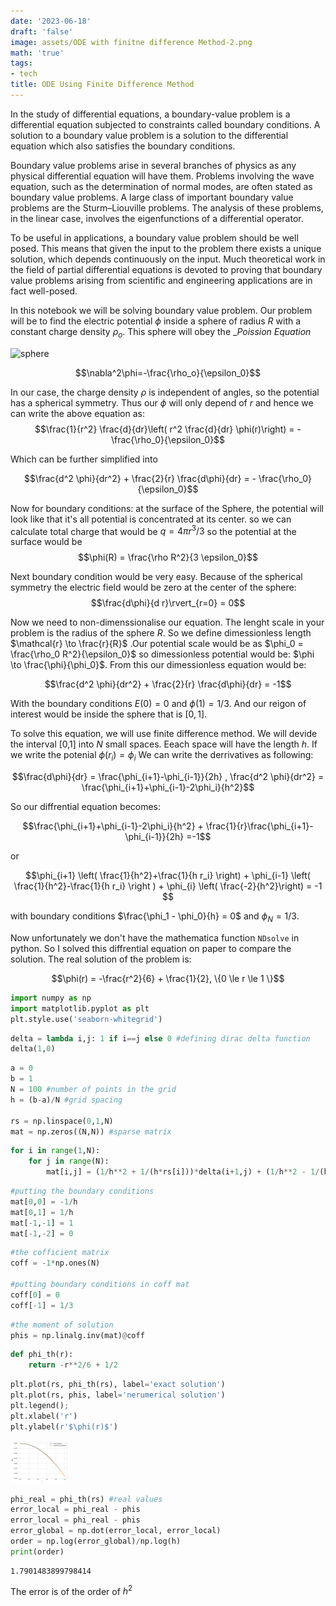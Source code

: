 ```yaml
---
date: '2023-06-18'
draft: 'false'
image: assets/ODE with finitne difference Method-2.png
math: 'true'
tags:
- tech
title: ODE Using Finite Difference Method
---
```

In the study of differential equations, a boundary-value problem is a differential equation subjected to constraints called boundary conditions. A solution to a boundary value problem is a solution to the differential equation which also satisfies the boundary conditions.

Boundary value problems arise in several branches of physics as any physical differential equation will have them. Problems involving the wave equation, such as the determination of normal modes, are often stated as boundary value problems. A large class of important boundary value problems are the Sturm–Liouville problems. The analysis of these problems, in the linear case, involves the eigenfunctions of a differential operator.

To be useful in applications, a boundary value problem should be well posed. This means that given the input to the problem there exists a unique solution, which depends continuously on the input. Much theoretical work in the field of partial differential equations is devoted to proving that boundary value problems arising from scientific and engineering applications are in fact well-posed. 

In this notebook we will be solving boundary value problem. Our problem will be 
to find the electric potential $\phi$ inside a sphere of radius $R$ with a constant charge density $\rho_o$. This sphere will obey the __Poission Equation_

![sphere](https://encrypted-tbn0.gstatic.com/images?q=tbn:ANd9GcQ3J9YPnR-e9QfGJXOMIRHJmHs5O1ZpjZOvag&usqp=CAU)

$$\nabla^2\phi=-\frac{\rho_o}{\epsilon_0}$$

In our case, the charge density $\rho$ is independent of angles, so the potential has a spherical symmetry. Thus our $\phi$ will only depend of $r$ and hence we can write the above equation as: 
$$\frac{1}{r^2} \frac{d}{dr}\left( r^2 \frac{d}{dr} \phi(r)\right) = - \frac{\rho_0}{\epsilon_0}$$

Which can be further simplified into 

$$\frac{d^2 \phi}{dr^2} +  \frac{2}{r} \frac{d\phi}{dr} = - \frac{\rho_0}{\epsilon_0}$$

Now for boundary conditions: at the surface of the Sphere, the potential will look like that it's all potential is concentrated at its center. so we can calculate total charge that would be $q = 4\pi r^3/3$ so the potential at the surface would be 
$$\phi(R) = \frac{\rho R^2}{3 \epsilon_0}$$

Next boundary condition would be very easy. Because of the spherical symmetry the electric field would be zero at the center of the sphere: 
$$\frac{d\phi}{d r}\rvert_{r=0} = 0$$ 


Now we need to non-dimenssionalise our equation. The lenght scale in your problem is the radius of the sphere $R$. So we define dimessionless length $\mathcal{r} \to \frac{r}{R}$ .Our potential scale would be as $\phi_0 = \frac{\rho_0 R^2}{\epsilon_0}$ so dimessionless potential would be: $\phi \to \frac{\phi}{\phi_0}$. From this our dimessionless equation would be:

$$\frac{d^2 \phi}{dr^2} +  \frac{2}{r} \frac{d\phi}{dr} = -1$$

With the boundary conditions $E(0) = 0$ and $\phi(1) = 1/3$. And our reigon of interest would be inside the sphere that is $[0,1]$.

To solve this equation, we will use finite difference method. We will devide the interval [0,1] into $N$ small spaces. Eeach space will have the length $h$. If we write the potenial $\phi(r_i) = \phi_i$ We can write the derrivatives as following:

$$\frac{d\phi}{dr} = \frac{\phi_{i+1}-\phi_{i-1}}{2h} , \frac{d^2 \phi}{dr^2} = \frac{\phi_{i+1}+\phi_{i-1}-2\phi_i}{h^2}$$

So our diffrential equation becomes:

$$\frac{\phi_{i+1}+\phi_{i-1}-2\phi_i}{h^2} + \frac{1}{r}\frac{\phi_{i+1}-\phi_{i-1}}{2h} =-1$$

or

$$\phi_{i+1} \left( \frac{1}{h^2}+\frac{1}{h r_i} \right)  + \phi_{i-1} \left( \frac{1}{h^2}-\frac{1}{h r_i} \right ) + \phi_{i} \left( \frac{-2}{h^2}\right) = -1 $$

with boundary conditions $\frac{\phi_1 - \phi_0}{h} = 0$ and $\phi_N = 1/3$.

Now unfortunately we don't have the mathematica function `NDsolve` in python. So I solved this diffrential equation on paper to compare the solution. The real solution of the problem is:

$$\phi(r) = -\frac{r^2}{6} + \frac{1}{2}, \{0 \le r \le 1 \}$$


```python
import numpy as np
import matplotlib.pyplot as plt
plt.style.use('seaborn-whitegrid')
```

```python
delta = lambda i,j: 1 if i==j else 0 #defining dirac delta function 
delta(1,0)
```




```python
a = 0
b = 1
N = 100 #number of points in the grid
h = (b-a)/N #grid spacing

rs = np.linspace(0,1,N)
mat = np.zeros((N,N)) #sparse matrix
```


```python
for i in range(1,N):
    for j in range(N):
        mat[i,j] = (1/h**2 + 1/(h*rs[i]))*delta(i+1,j) + (1/h**2 - 1/(h*rs[i]))*delta(i-1,j) - (2/h**2)*delta(i,j)
```


```python
#putting the boundary conditions
mat[0,0] = -1/h
mat[0,1] = 1/h
mat[-1,-1] = 1
mat[-1,-2] = 0
```


```python
#the cofficient matrix
coff = -1*np.ones(N)

#putting boundary conditions in coff mat
coff[0] = 0
coff[-1] = 1/3
```


```python
#the moment of solution
phis = np.linalg.inv(mat)@coff
```


```python
def phi_th(r):
    return -r**2/6 + 1/2
```


```python
plt.plot(rs, phi_th(rs), label='exact solution')
plt.plot(rs, phis, label='nerumerical solution')
plt.legend();
plt.xlabel('r')
plt.ylabel(r'$\phi(r)$')
```



    
<img src="assets/ODE with finitne difference Method-2.png" style="width=100%;">



```python
phi_real = phi_th(rs) #real values
error_local = phi_real - phis
error_local = phi_real - phis
error_global = np.dot(error_local, error_local)
order = np.log(error_global)/np.log(h)
print(order)
```

    1.7901483899798414


The error is of the order of $h^2$


